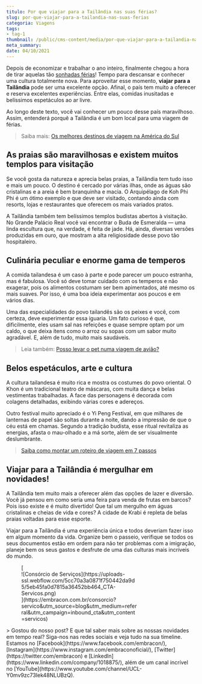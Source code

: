 ```yaml
---
titulo: Por que viajar para a Tailândia nas suas férias?
slug: por-que-viajar-para-a-tailandia-nas-suas-ferias
categoria: Viagens
tags:
- tag-1
thumbnail: /public/cms-content/media/por-que-viajar-para-a-tailandia-nas-suas-ferias.jpeg
meta_summary: 
date: 04/10/2021
---
```

Depois de economizar e trabalhar o ano inteiro, finalmente chegou a hora de tirar aquelas tão [sonhadas férias](https://www.embracon.com.br/blog/top-5-destinos-de-ferias-escolha-sua-proxima-viagem-pelo-brasil)! Tempo para descansar e conhecer uma cultura totalmente nova. Para aproveitar esse momento, **viajar para a Tailândia** pode ser uma excelente opção. Afinal, o país tem muito a oferecer e reserva excelentes experiências. Entre elas, comidas inusitadas e belíssimos espetáculos ao ar livre.

Ao longo deste texto, você vai conhecer um pouco desse país maravilhoso. Assim, entenderá porquê a Tailândia é um bom local para uma viagem de férias.

> Saiba mais: [Os melhores destinos de viagem na América do Sul](https://www.embracon.com.br/blog/os-melhores-destinos-de-viagem-na-america-do-sul)

As praias são maravilhosas e existem muitos templos para visitação
------------------------------------------------------------------

Se você gosta da natureza e aprecia belas praias, a Tailândia tem tudo isso e mais um pouco. O destino é cercado por várias ilhas, onde as águas são cristalinas e a areia é bem branquinha e macia. O Arquipélago de Koh Phi Phi é um ótimo exemplo e que deve ser visitado, contando ainda com resorts, lojas e restaurantes que oferecem os mais variados pratos.

A Tailândia também tem belíssimos templos budistas abertos à visitação. No Grande Palácio Real você vai encontrar o Buda de Esmeralda — uma linda escultura que, na verdade, é feita de jade. Há, ainda, diversas versões produzidas em ouro, que mostram a alta religiosidade desse povo tão hospitaleiro.

Culinária peculiar e enorme gama de temperos
--------------------------------------------

A comida tailandesa é um caso à parte e pode parecer um pouco estranha, mas é fabulosa. Você só deve tomar cuidado com os temperos e não exagerar, pois os alimentos costumam ser bem apimentados, até mesmo os mais suaves. Por isso, é uma boa ideia experimentar aos poucos e em vários dias.

Uma das especialidades do povo tailandês são os peixes e você, com certeza, deve experimentar essa iguaria. Um fato curioso é que, dificilmente, eles usam sal nas refeições e quase sempre optam por um caldo, o que deixa itens como o arroz ou sopas com um sabor muito agradável. E, além de tudo, muito mais saudáveis.

> Leia também: [Posso levar o pet numa viagem de avião?](https://www.embracon.com.br/blog/posso-levar-o-pet-numa-viagem-de-aviao)

Belos espetáculos, arte e cultura
---------------------------------

A cultura tailandesa é muito rica e mostra os costumes do povo oriental. O Khon é um tradicional teatro de máscaras, com muita dança e belas vestimentas trabalhadas. A face das personagens é decorada com colagens detalhadas, exibindo várias cores e adereços.

Outro festival muito apreciado é o Yi Peng Festival, em que milhares de lanternas de papel são soltas durante a noite, dando a impressão de que o céu está em chamas. Segundo a tradição budista, esse ritual revitaliza as energias, afasta o mau-olhado e a má sorte, além de ser visualmente deslumbrante.

> [Saiba como montar um roteiro de viagem em 7 passos](https://www.embracon.com.br/blog/saiba-como-montar-um-roteiro-de-viagem-em-7-passos)

Viajar para a Tailândia é mergulhar em novidades!
-------------------------------------------------

A Tailândia tem muito mais a oferecer além das opções de lazer e diversão. Você já pensou em como seria uma feira para venda de frutas em barcos? Pois isso existe e é muito divertido! Que tal um mergulho em águas cristalinas e cheias de vida e cores? A cidade de Krabi é repleta de belas praias voltadas para esse esporte.

Viajar para a Tailândia é uma experiência única e todos deveriam fazer isso em algum momento da vida. Organize bem o passeio, verifique se todos os seus documentos estão em ordem para não ter problemas com a imigração, planeje bem os seus gastos e desfrute de uma das culturas mais incríveis do mundo.

<figure class="w-richtext-figure-type-image w-richtext-align-center" style="max-width:310px">[<div>![Consórcio de Serviços](https://uploads-ssl.webflow.com/5cc70a3a0871f750442da9d5/5eb45fa0d7815a36452bb464_CTA-Servicos.png)</div>](https://embracon.com.br/consorcio?servico&utm_source=blog&utm_medium=referral&utm_campaign=inbound_cta&utm_content=servicos)</figure>> Gostou do nosso post? E que tal saber mais sobre as nossas novidades em tempo real? Siga-nos nas redes sociais e veja tudo na sua timeline. Estamos no [Facebook](https://www.facebook.com/embracon/), [Instagram](https://www.instagram.com/embraconoficial/), [Twitter](https://twitter.com/embracon) e [LinkedIn](https://www.linkedin.com/company/1018875/), além de um canal incrível no [YouTube](https://www.youtube.com/channel/UCL-Y0mv9zc73Iek48NLUBzQ).
